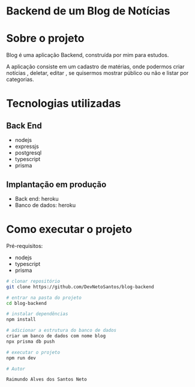 # Backend de um Blog de Notícias

# Sobre o projeto

Blog é uma aplicação Backend, construída por mim para estudos.

A aplicação consiste em um cadastro de matérias, onde podermos criar notícias , deletar, editar , se quisermos mostrar público ou não e listar por categorias.


# Tecnologias utilizadas
## Back End
- nodejs
- expressjs
- postgresql
- typescript
- prisma

## Implantação em produção
- Back end: heroku
- Banco de dados: heroku

# Como executar o projeto

Pré-requisitos:
- nodejs
- typescript
- prisma

```bash
# clonar repositório
git clone https://github.com/DevNetoSantos/blog-backend

# entrar na pasta do projeto
cd blog-backend

# instalar dependências
npm install

# adicionar a estrutura do banco de dados
criar um banco de dados com nome blog
npx prisma db push

# executar o projeto
npm run dev

# Autor

Raimundo Alves dos Santos Neto
